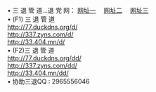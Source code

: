 &#8226; 三 退 管 道...退 党 网：
<a href="http://77.duckdns.org/read/go/8/" target="_blank">网址一</a>
　<a href="http://337.zyns.com/read/go/8/" target="_blank">网址二</a>
　<a href="http://33.404.mn/read/go/8/" target="_blank">网址三</a>
　<br />
&#8226; (F1) 三 退 管 道<br />
  <a href="http://77.duckdns.org/d/" target="_blank">http://77.duckdns.org/d/</a><br />
  <a href="http://337.zyns.com/d/" target="_blank">http://337.zyns.com/d/</a><br />
  <a href="http://33.404.mn/d/" target="_blank">http://33.404.mn/d/</a><br />
&#8226; (F2)三 退 管 道<br />
  <a href="http://77.duckdns.org/dd/" target="_blank">http://77.duckdns.org/dd/</a><br />
  <a href="http://337.zyns.com/dd/" target="_blank">http://337.zyns.com/dd/</a><br />
<a href="http://33.404.mn/dd/" target="_blank">http://33.404.mn/dd/</a><br />
&#8226; 协助三退QQ :
2965556046<br />
